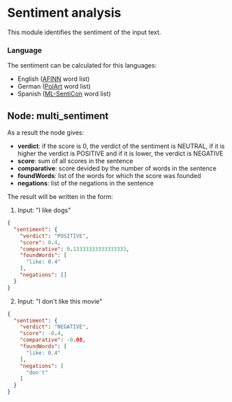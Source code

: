 # Sentiment analysis

This module identifies the sentiment of the input text.

### Language

The sentiment can be calculated for this languages:
- English ([AFINN](http://arxiv.org/abs/1103.2903) word list)
- German ([PolArt](https://docs.google.com/viewer?a=v&pid=sites&srcid=ZGVmYXVsdGRvbWFpbnxpZ2dzYWhvbWV8Z3g6NmQzZjZkNmQxNGRhNDQ3YQ) word list)
- Spanish ([ML-SentiCon](http://timm.ujaen.es/recursos/ml-senticon/) word list)

## Node: multi_sentiment

As a result the node gives:
- **verdict**: if the score is 0, the verdict of the sentiment is NEUTRAL, if it is higher the verdict is POSITIVE and if it is lower, the verdict is NEGATIVE
- **score**: sum of all scores in the sentence
- **comparative**: score devided by the number of words in the sentence
- **foundWords**: list of the words for which the score was founded
- **negations**: list of the negations in the sentence

The result will be written in the form:

1. Input: "I like dogs"
```json
{
  "sentiment": {
    "verdict": "POSITIVE",
    "score": 0.4,
    "comparative": 0.13333333333333333,
    "foundWords": [
      "like: 0.4"
    ],
    "negations": []
  }
}
```

2. Input: "I don't like this movie"
```json
{
  "sentiment": {
    "verdict": "NEGATIVE",
    "score": -0.4,
    "comparative": -0.08,
    "foundWords": [
      "like: 0.4"
    ],
    "negations": [
      "don't"
    ]
  }
}
```
